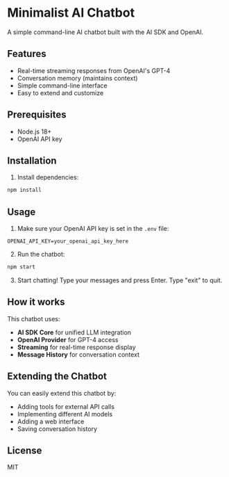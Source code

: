 # Minimalist AI Chatbot

A simple command-line AI chatbot built with the AI SDK and OpenAI.

## Features

- Real-time streaming responses from OpenAI's GPT-4
- Conversation memory (maintains context)
- Simple command-line interface
- Easy to extend and customize

## Prerequisites

- Node.js 18+ 
- OpenAI API key

## Installation

1. Install dependencies:
```bash
npm install
```

## Usage

1. Make sure your OpenAI API key is set in the `.env` file:
```
OPENAI_API_KEY=your_openai_api_key_here
```

2. Run the chatbot:
```bash
npm start
```

3. Start chatting! Type your messages and press Enter. Type "exit" to quit.

## How it works

This chatbot uses:
- **AI SDK Core** for unified LLM integration
- **OpenAI Provider** for GPT-4 access
- **Streaming** for real-time response display
- **Message History** for conversation context

## Extending the Chatbot

You can easily extend this chatbot by:
- Adding tools for external API calls
- Implementing different AI models
- Adding a web interface
- Saving conversation history

## License

MIT
